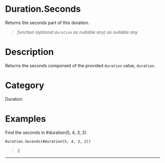 ﻿# Duration.Seconds
Returns the seconds part of this duration.
> _function (optional <code>duration</code> as nullable any) as nullable any_
# Description 
Returns the seconds component of the provided <code>duration</code> value, <code>duration</code>.

# Category 
Duration
# Examples 
Find the seconds in #duration(5, 4, 3, 2).
```
Duration.Seconds(#duration(5, 4, 3, 2))
```
> 2
***
